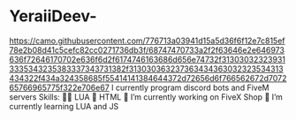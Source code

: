 # YeraiiDeev-
https://camo.githubusercontent.com/776713a03941d15a5d36f6f12e7c815ef78e2b08d41c5cefc82cc0271736db3f/68747470733a2f2f63646e2e646973636f72646170702e636f6d2f6174746163686d656e74732f313030323239313335343235383337343731382f313030363237363434363032323534313434322f434a324358685f55414141384644372d72656d6f766562672d707265766965775f322e706e67
 I currently program discord bots and FiveM servers  Skills: 👨‍💻 LUA 📱 HTML 🌟 I’m currently working on FiveX Shop 🌟 I’m currently learning LUA and JS
